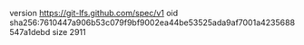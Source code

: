 version https://git-lfs.github.com/spec/v1
oid sha256:7610447a906b53c079f9bf9002ea44be53525ada9af7001a4235688547a1debd
size 2911
